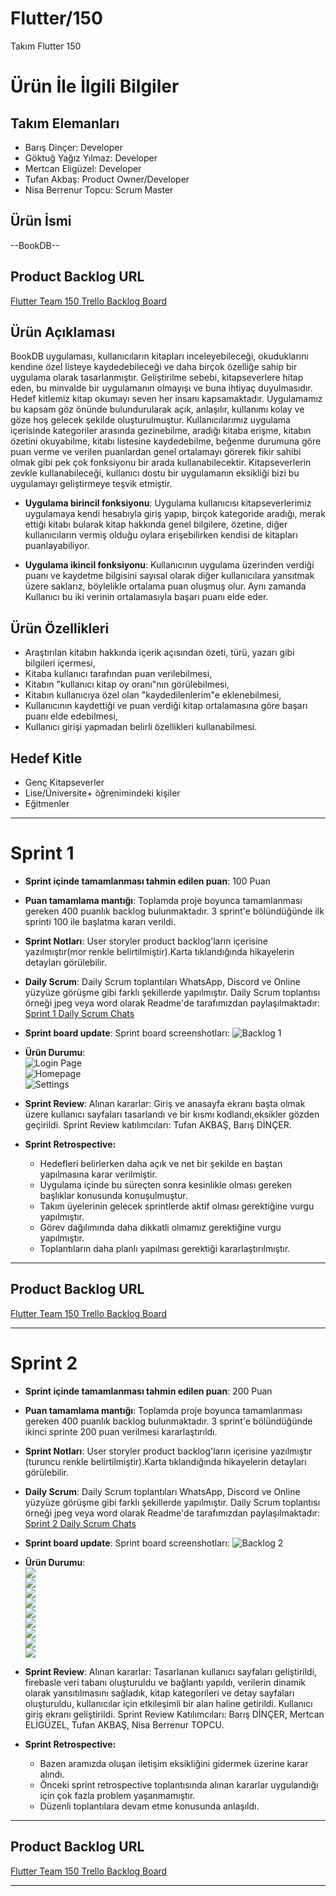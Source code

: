 # **Flutter/150**

Takım Flutter 150

# Ürün İle İlgili Bilgiler

## Takım Elemanları
- Barış Dinçer: Developer
- Göktuğ Yağız Yılmaz: Developer
- Mertcan Eligüzel: Developer
- Tufan Akbaş: Product Owner/Developer 
- Nisa Berrenur Topcu: Scrum Master 

## Ürün İsmi

--BookDB--
## Product Backlog URL

[Flutter Team 150 Trello Backlog Board](https://trello.com/b/mmCYvCBP/sprint-1)

## Ürün Açıklaması
BookDB uygulaması, kullanıcıların kitapları inceleyebileceği, okuduklarını kendine özel listeye kaydedebileceği ve daha birçok özelliğe sahip bir uygulama olarak tasarlanmıştır.
Geliştirilme sebebi, kitapseverlere hitap eden, bu minvalde bir uygulamanın olmayışı ve buna ihtiyaç duyulmasıdır. Hedef kitlemiz kitap okumayı seven her insanı kapsamaktadır. Uygulamamız bu kapsam göz önünde bulundurularak açık, anlaşılır, kullanımı kolay ve göze hoş gelecek şekilde oluşturulmuştur. Kullanıcılarımız uygulama içerisinde kategoriler arasında gezinebilme, aradığı kitaba erişme, kitabın özetini okuyabilme, kitabı listesine kaydedebilme, beğenme durumuna göre puan verme ve verilen puanlardan genel ortalamayı görerek fikir sahibi olmak gibi pek çok fonksiyonu bir arada kullanabilecektir. 
Kitapseverlerin zevkle kullanabileceği, kullanıcı dostu bir uygulamanın eksikliği bizi bu uygulamayı geliştirmeye teşvik etmiştir.  

- **Uygulama birincil fonksiyonu**: Uygulama kullanıcısı kitapseverlerimiz uygulamaya kendi hesabıyla giriş yapıp, birçok kategoride aradığı, merak ettiği kitabı bularak kitap hakkında genel bilgilere, özetine, diğer kullanıcıların vermiş olduğu oylara erişebilirken kendisi de kitapları puanlayabiliyor.

- **Uygulama ikincil fonksiyonu**: Kullanıcının uygulama üzerinden verdiği puanı ve kaydetme bilgisini sayısal olarak diğer kullanıcılara yansıtmak üzere saklarız, böylelikle ortalama puan oluşmuş olur. Aynı zamanda Kullanıcı bu iki verinin ortalamasıyla başarı puanı elde eder.

## Ürün Özellikleri

- Araştırılan kitabın hakkında içerik açısından özeti, türü, yazarı gibi bilgileri içermesi,
- Kitaba kullanıcı tarafından puan verilebilmesi,
- Kitabın "kullanıcı kitap oy oranı"nın  görülebilmesi, 
- Kitabın kullanıcıya özel olan "kaydedilenlerim"e eklenebilmesi,
- Kullanıcının kaydettiği ve puan verdiği kitap ortalamasına göre başarı puanı elde edebilmesi,
- Kullanıcı girişi yapmadan belirli özellikleri kullanabilmesi.
  

## Hedef Kitle

- Genç Kitapseverler
- Lise/Üniversite+ öğrenimindeki kişiler 
- Eğitmenler

---

# Sprint 1

- **Sprint içinde tamamlanması tahmin edilen puan**: 100 Puan


- **Puan tamamlama mantığı**: Toplamda proje boyunca tamamlanması gereken 400 puanlık backlog bulunmaktadır. 3 sprint'e bölündüğünde ilk sprinti 100 ile başlatma kararı verildi.
- **Sprint Notları**: User storyler product backlog'ların içerisine yazılmıştır(mor renkle belirtilmiştir).Karta tıklandığında hikayelerin detayları görülebilir.


- **Daily Scrum**: Daily Scrum toplantıları WhatsApp, Discord ve Online yüzyüze görüşme gibi farklı şekillerde yapılmıştır. Daily Scrum toplantısı örneği jpeg veya word olarak Readme'de tarafımızdan paylaşılmaktadır: [Sprint 1 Daily Scrum Chats](https://www.canva.com/design/DAFmFZqQf6U/tLXZO-BD4FpqtE2FbBCPRA/edit?utm_content=DAFmFZqQf6U&utm_campaign=designshare&utm_medium=link2&utm_source=sharebutton)

- **Sprint board update**: Sprint board screenshotları: 
![Backlog 1](https://github.com/nisabnt/GOUA-F-150/blob/main/Sprint1DocumentsF-150/sprint1.png)<br>

- **Ürün Durumu**:<br>
  ![Login Page](https://github.com/nisabnt/GOUA-F-150/blob/main/Sprint1DocumentsF-150/LoginPage.png)<br>
  ![Homepage](https://github.com/nisabnt/GOUA-F-150/blob/main/Sprint1DocumentsF-150/homepage.png)<br>
  ![Settings](https://github.com/nisabnt/GOUA-F-150/blob/main/Sprint1DocumentsF-150/Ayarlar.png)<br>
  
- **Sprint Review**: 
Alınan kararlar: Giriş ve anasayfa ekranı başta olmak üzere kullanıcı sayfaları tasarlandı ve bir kısmı kodlandı,eksikler gözden geçirildi. Sprint Review katılımcıları: Tufan AKBAŞ, Barış DİNÇER.

- **Sprint Retrospective:**
  - Hedefleri belirlerken daha açık ve net bir şekilde en baştan yapılmasına karar verilmiştir.
  - Uygulama içinde bu süreçten sonra kesinlikle olması gereken başlıklar konusunda konuşulmuştur.
  - Takım üyelerinin gelecek sprintlerde aktif olması gerektiğine vurgu yapılmıştır.
  - Görev dağılımında daha dikkatli olmamız gerektiğine vurgu yapılmıştır.
  - Toplantıların daha planlı yapılması gerektiği kararlaştırılmıştır.
   


---

## Product Backlog URL
[Flutter Team 150 Trello Backlog Board](https://trello.com/b/mmCYvCBP/sprint-1)

---


# Sprint 2

- **Sprint içinde tamamlanması tahmin edilen puan**: 200 Puan


- **Puan tamamlama mantığı**: Toplamda proje boyunca tamamlanması gereken 400 puanlık backlog bulunmaktadır. 3 sprint'e bölündüğünde ikinci sprinte 200 puan verilmesi kararlaştırıldı.
- **Sprint Notları**: User storyler product backlog'ların içerisine yazılmıştır (turuncu renkle belirtilmiştir).Karta tıklandığında hikayelerin detayları görülebilir.


- **Daily Scrum**: Daily Scrum toplantıları WhatsApp, Discord ve Online yüzyüze görüşme gibi farklı şekillerde yapılmıştır. Daily Scrum toplantısı örneği jpeg veya word olarak Readme'de tarafımızdan paylaşılmaktadır: [Sprint 2 Daily Scrum Chats](https://www.canva.com/design/DAFmj0K7MCM/gNhlMyeKjKJWIfNABTYKMw/edit?utm_content=DAFmj0K7MCM&utm_campaign=designshare&utm_medium=link2&utm_source=sharebutton)

- **Sprint board update**: Sprint board screenshotları: 
![Backlog 2](https://github.com/nisabnt/GOUA-F-150/blob/main/Sprint2DocumentsF-150/4.png)<br>

- **Ürün Durumu**:<br>
![](https://github.com/nisabnt/GOUA-F-150/blob/main/Sprint2DocumentsF-150/7.png)<br>
![](https://github.com/nisabnt/GOUA-F-150/blob/main/Sprint2DocumentsF-150/6.png)<br>
![](https://github.com/nisabnt/GOUA-F-150/blob/main/Sprint2DocumentsF-150/2.jpg)<br>
![](https://github.com/nisabnt/GOUA-F-150/blob/main/Sprint2DocumentsF-150/3.jpg)<br>
![](https://github.com/nisabnt/GOUA-F-150/blob/main/Sprint2DocumentsF-150/5.jpg)<br>
![](https://github.com/nisabnt/GOUA-F-150/blob/main/Sprint2DocumentsF-150/1.jpg)<br>
![](https://github.com/nisabnt/GOUA-F-150/blob/main/Sprint2DocumentsF-150/8.png)<br>
![](https://github.com/nisabnt/GOUA-F-150/blob/main/Sprint2DocumentsF-150/9.png)<br>
![](https://github.com/nisabnt/GOUA-F-150/blob/main/Sprint2DocumentsF-150/10.png)<br>

- **Sprint Review**: 
Alınan kararlar: Tasarlanan kullanıcı sayfaları geliştirildi, firebasle veri tabanı oluşturuldu ve bağlantı yapıldı, verilerin dinamik olarak yansıtılmasını sağladık, kitap kategorileri ve detay sayfaları oluşturuldu, kullanıcılar için etkileşimli bir alan haline getirildi. Kullanıcı giriş ekranı geliştirildi. Sprint Review Katılımcıları: Barış DİNÇER, Mertcan ELİGÜZEL, Tufan AKBAŞ, Nisa Berrenur TOPCU.

- **Sprint Retrospective:**
  - Bazen aramızda oluşan iletişim eksikliğini gidermek üzerine karar alındı.
  - Önceki sprint retrospective toplantısında alınan kararlar uygulandığı için çok fazla problem yaşanmamıştır.
  - Düzenli toplantılara devam etme konusunda anlaşıldı.
  
---

## Product Backlog URL
[Flutter Team 150 Trello Backlog Board](https://trello.com/b/WCU7VTve)

---




